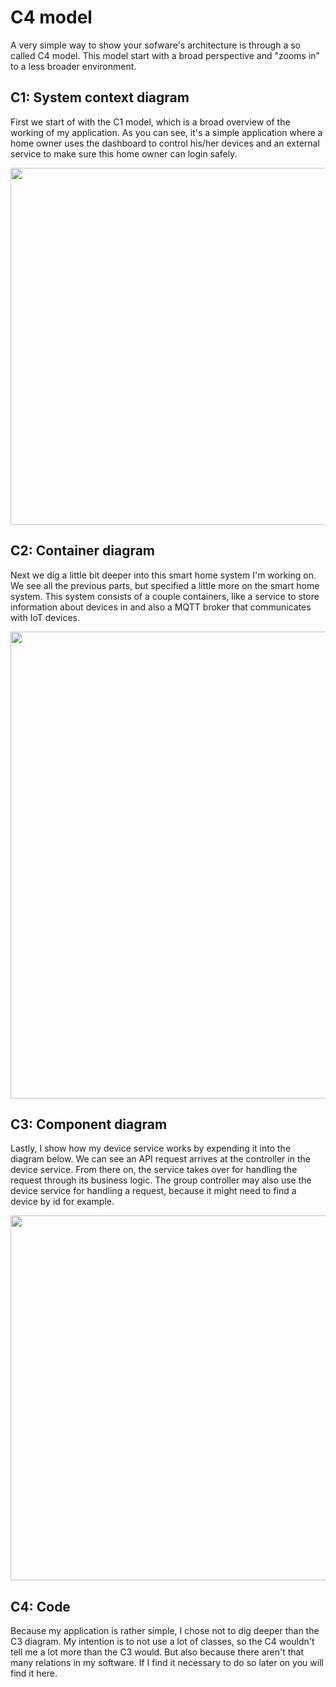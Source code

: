 # C4 model
A very simple way to show your sofware's architecture is through a so called C4 model. This model start with a broad perspective and "zooms in" to a less broader environment.

## C1: System context diagram
First we start of with the C1 model, which is a broad overview of the working of my application. As you can see, it's a simple application where a home owner uses the dashboard to control his/her devices and an external service to make sure this home owner can login safely.

<img width="571" src="https://user-images.githubusercontent.com/73555911/149661082-e48fa8ef-8993-4fd2-a89c-76af45d96aa7.png">

<br>

## C2: Container diagram
Next we dig a little bit deeper into this smart home system I'm working on. We see all the previous parts, but specified a little more on the smart home system. This system consists of a couple containers, like a service to store information about devices in and also a MQTT broker that communicates with IoT devices.

<img width="747" src="https://user-images.githubusercontent.com/73555911/149663209-8ab8618f-fafb-4c4a-b15b-a8eea503db09.png">

<br>

## C3: Component diagram
Lastly, I show how my device service works by expending it into the diagram below. We can see an API request arrives at the controller in the device service. From there on, the service takes over for handling the request through its business logic. The group controller may also use the device service for handling a request, because it might need to find a device by id for example.

<img width="584" src="https://user-images.githubusercontent.com/73555911/149663096-c64c4568-df15-4832-8365-a21a6dba931f.png">


## C4: Code
Because my application is rather simple, I chose not to dig deeper than the C3 diagram. My intention is to not use a lot of classes, so the C4 wouldn't tell me a lot more than the C3 would. But also because there aren't that many relations in my software. If I find it necessary to do so later on you will find it here.
